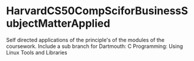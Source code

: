 # HarvardCS50CompSciforBusinessSubjectMatterApplied
Self directed applications of the principle's of the modules of the coursework. Include a sub branch for Dartmouth: C Programming: Using Linux Tools and Libraries
